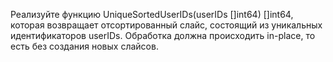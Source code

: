 Реализуйте функцию UniqueSortedUserIDs(userIDs []int64) []int64, которая возвращает отсортированный слайс, 
состоящий из уникальных идентификаторов userIDs. Обработка должна происходить in-place, то есть без создания новых слайсов.
